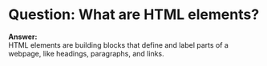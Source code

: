 # Question: What are HTML elements?

**Answer:**  
HTML elements are building blocks that define and label parts of a webpage, like headings, paragraphs, and links.

